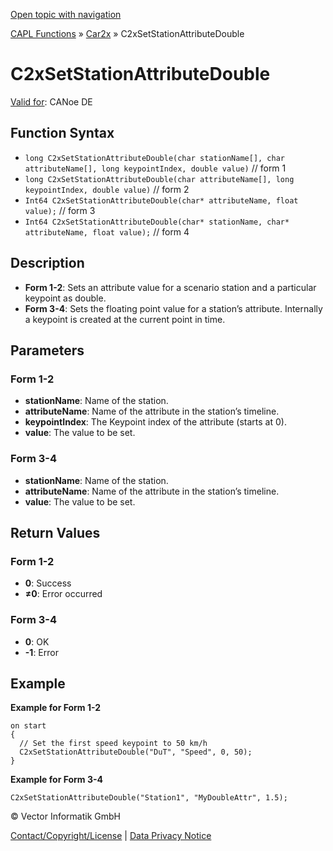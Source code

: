 [Open topic with navigation](../../../../../CANoeDEFamily.htm#Topics/CAPLFunctions/Car2x/Functions/CAPLfunctionC2xSetStationAttributeDouble.md)

[CAPL Functions](../../CAPLfunctions.md) » [Car2x](../CAPLfunctionsCar2xOverview.md) » C2xSetStationAttributeDouble

# C2xSetStationAttributeDouble

[Valid for](../../../Shared/FeatureAvailability.md): CANoe DE

## Function Syntax

- `long C2xSetStationAttributeDouble(char stationName[], char attributeName[], long keypointIndex, double value)` // form 1
- `long C2xSetStationAttributeDouble(char attributeName[], long keypointIndex, double value)` // form 2
- `Int64 C2xSetStationAttributeDouble(char* attributeName, float value);` // form 3
- `Int64 C2xSetStationAttributeDouble(char* stationName, char* attributeName, float value);` // form 4

## Description

- **Form 1-2**: Sets an attribute value for a scenario station and a particular keypoint as double.
- **Form 3-4**: Sets the floating point value for a station’s attribute. Internally a keypoint is created at the current point in time.

## Parameters

### Form 1-2

- **stationName**: Name of the station.
- **attributeName**: Name of the attribute in the station’s timeline.
- **keypointIndex**: The Keypoint index of the attribute (starts at 0).
- **value**: The value to be set.

### Form 3-4

- **stationName**: Name of the station.
- **attributeName**: Name of the attribute in the station’s timeline.
- **value**: The value to be set.

## Return Values

### Form 1-2

- **0**: Success
- **≠0**: Error occurred

### Form 3-4

- **0**: OK
- **-1**: Error

## Example

**Example for Form 1-2**

```plaintext
on start
{
  // Set the first speed keypoint to 50 km/h
  C2xSetStationAttributeDouble("DuT", "Speed", 0, 50);
}
```

**Example for Form 3-4**

```plaintext
C2xSetStationAttributeDouble("Station1", "MyDoubleAttr", 1.5);
```

© Vector Informatik GmbH

[Contact/Copyright/License](../../../Shared/ContactCopyrightLicense.md) | [Data Privacy Notice](https://www.vector.com/int/en/company/get-info/privacy-policy/)